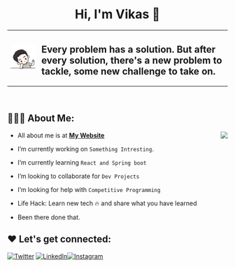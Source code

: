 

<!--
**vikacxio/vikacxio** is a ✨ _special_ ✨ repository because its `README.md` (this file) appears on your GitHub profile.

Here are some ideas to get you started:

- 🔭 I’m currently working on ...
- 🌱 I’m currently learning ...
- 👯 I’m looking to collaborate on ...
- 🤔 I’m looking for help with ...
- 💬 Ask me about ...
- 📫 How to reach me: ...
- 😄 Pronouns: ...
- ⚡ Fun fact: ...
-->
<h1 align="center">Hi, I'm Vikas 👋</h1>
<table>
  <tr>
    <td>
      <img src="./favicon.png" alt="Image" width="200" />
    </td>
    <td>
      <h2>Every problem has a solution. But after every solution, there's a new problem to tackle, some new challenge to take on.</h2>
    </td>
  </tr>
</table>


 <br/>

## 👨🏻‍💻 About Me:

<img  src="./thoughtworks-gif_dribbble.gif" height="290px" align="right" />

- All about me is at **[My Website](https://vikacxio.vercel.app/)**

- I’m currently working on `Something Intresting`.

- I’m currently learning `React and Spring boot`

- I’m looking to collaborate for `Dev Projects`

- I’m looking for help with `Competitive Programming`

- Life Hack: Learn new tech :fire: and share what you have learned

- Been there done that.




## ❤️ Let's get connected:

<p><a href="https://twitter.com/vikacxio" target="_blank"><img alt="Twitter" src="https://img.shields.io/badge/twitter-%231DA1F2.svg?&style=for-the-badge&logo=twitter&logoColor=white"  height="30px"/></a> <a href="https://www.linkedin.com/in/vikacxio/" target="_blank"><img alt="LinkedIn" src="https://img.shields.io/badge/linkedin-%230077B5.svg?&style=for-the-badge&logo=linkedin&logoColor=white"  height="30px"/></a><a href="https://www.instagram.com/vikacxio" target="_blank"><img alt="Instagram" src="https://img.shields.io/badge/Instagram-E4405F?style=for-the-badge&logo=instagram&logoColor=white"  height="30px"/></a>
</p>


